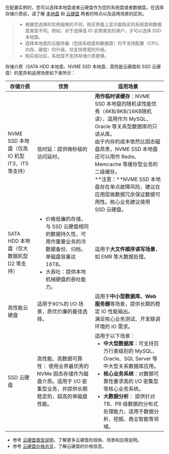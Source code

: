 在配置实例时，您可以选择本地盘或者云硬盘作为您的系统盘或者数据盘。在选择存储介质前，请了解 [本地盘](https://intl.cloud.tencent.com/document/product/213/5798) 和 [云硬盘](https://intl.cloud.tencent.com/document/product/213/4953) 两者的特点以及适用场景的区别。
> 
> - 根据您选择的实例规格的不同，购买界面上显示能购买的系统盘和数据盘类型不同。例如，对于选择高 IO 实例类型的用户，才可以选择 SSD 本地盘。
> - 选择本地盘的云服务器（包括系统盘和数据盘）均不支持配置（CPU、内存、硬盘）的升级，仅支持带宽的升级。
> - 购买成功后，系统盘不支持存储介质更换。
> 

存储介质（SATA HDD 本地盘、NVME SSD 本地盘、高性能云硬盘和 SSD 云硬盘）的差异和适用场景如下表所示：

| 存储介质 | 优势 | 适用场景 |
|---------|---------|---------|
| NVME SSD 本地盘（仅高 IO 机型 IT3、IT5 等支持） | 低时延：提供微秒级的访问延时。 | **用作临时读缓存**：NVME SSD 本地盘的随机读性能优秀（4KB/8KB/16KB随机读），适用作为 MySQL、Oracle 等关系型数据库的只读从库。<br>由于内存的成本依然比固态磁盘昂贵，NVME SSD 本地盘还可以用作 Redis、Memcache 等缓存型业务的二级缓存。<br>**注意：**NVME SSD 本地盘存在单点故障风险，建议在应用层做数据冗余保证数据可用性。核心业务建议使用 SSD 云硬盘。 |
| SATA HDD 本地盘（仅大数据机型 D2 等支持） | <ul style="margin: 0;"><li>价格低廉的存储，与 SSD 云硬盘相同的数据持久性，可用作重要业务的冷数据备份、归档，单磁盘容量达16TB。</li><li>大吞吐：提供本地机械硬盘的吞吐能力。</li></ul> | 适用于**大文件顺序读写场景**，如 EMR 等大数据处理。 |
| 高性能云硬盘 | 适用于90%的 I/O 场景，质优价廉的最佳选择。 | 适用于**中小型数据库、Web 服务器**等场景，提供长期的稳定 IO 性能输出。<br>满足核心业务测试、开发联调环境的 IO 需求。 |
| SSD 云硬盘 | 高性能、高数据可靠性： 使用业界最优秀的 NVMe 固态存储作为磁盘介质。适用于 I/O 密集型业务，并提供长期稳定的，超高的单磁盘性能。 | 适用于以下场景：<ul style="margin: 0;"><li>**中大型数据库**：可支持百万行表级别的 MySQL、Oracle、SQL Server 等中大型关系数据库应用。</li><li>**核心业务系统**：对数据可靠性要求高的 I/O 密集型等核心业务系统。</li><li>**大数据分析**： 提供针对 TB、PB 级数据的分布式处理能力，适用于数据分析、挖掘、商业智能等领域。</li></ul> |

- 参考 [云硬盘类型说明](https://intl.cloud.tencent.com/document/product/213/33000)，了解更多云硬盘的规格、场景和应用说明。
- 参考 [云硬盘价格总览](https://intl.cloud.tencent.com/document/product/213/2255)，了解云硬盘的价格信息。
